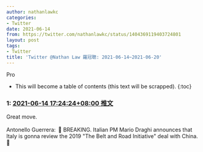 ```yaml
---
author: nathanlawkc
categories:
- Twitter
date: 2021-06-14
from: https://twitter.com/nathanlawkc/status/1404369119403724801
layout: post
tags:
- Twitter
title: 'Twitter @Nathan Law 羅冠聰: 2021-06-14~2021-06-20'
---
```


Pro

* This will become a table of contents (this text will be scrapped).
{:toc}

### 1: [2021-06-14 17:24:24+08:00 推文](https://twitter.com/nathanlawkc/status/1404369119403724801)

Great move.<br><br>Antonello Guerrera: 🚨 BREAKING. Italian PM Mario Draghi announces that Italy is gonna review the 2019 "The Belt and Road Initiative" deal with China. 🚨<br>


